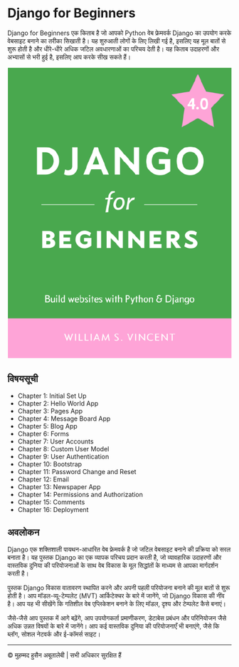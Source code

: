 <!-- ©©©©©©©©©©©©©©©©©©©©©©©© All Rights Are Reserved By Muhammad Husain Abootalebi ©©©©©©©©©©©©©©©©©©©©©©©©©©©©©©©©©© -->

# Django for Beginners

Django for Beginners एक किताब है जो आपको Python वेब फ्रेमवर्क Django का उपयोग करके वेबसाइट बनाने का तरीका सिखाती है। यह शुरुआती लोगों के लिए लिखी गई है, इसलिए यह मूल बातों से शुरू होती है और धीरे-धीरे अधिक जटिल अवधारणाओं का परिचय देती है। यह किताब उदाहरणों और अभ्यासों से भरी हुई है, इसलिए आप करके सीख सकते हैं।

![Django For Beginners](../../assets/Books/Book%20Covers/0%20-%201%20-%20Django%20for%20Beginners.webp)

## विषयसूची

- Chapter 1: Initial Set Up
- Chapter 2: Hello World App
- Chapter 3: Pages App
- Chapter 4: Message Board App
- Chapter 5: Blog App
- Chapter 6: Forms
- Chapter 7: User Accounts
- Chapter 8: Custom User Model
- Chapter 9: User Authentication
- Chapter 10: Bootstrap
- Chapter 11: Password Change and Reset
- Chapter 12: Email
- Chapter 13: Newspaper App
- Chapter 14: Permissions and Authorization
- Chapter 15: Comments
- Chapter 16: Deployment

## अवलोकन

Django एक शक्तिशाली पायथन-आधारित वेब फ्रेमवर्क है जो जटिल वेबसाइट बनाने की प्रक्रिया को सरल बनाता है। यह पुस्तक Django का एक व्यापक परिचय प्रदान करती है, जो व्यावहारिक उदाहरणों और वास्तविक दुनिया की परियोजनाओं के साथ वेब विकास के मूल सिद्धांतों के माध्यम से आपका मार्गदर्शन करती है।

पुस्तक Django विकास वातावरण स्थापित करने और अपनी पहली परियोजना बनाने की मूल बातों से शुरू होती है। आप मॉडल-व्यू-टेम्पलेट (MVT) आर्किटेक्चर के बारे में जानेंगे, जो Django विकास की नींव है। आप यह भी सीखेंगे कि गतिशील वेब एप्लिकेशन बनाने के लिए मॉडल, दृश्य और टेम्पलेट कैसे बनाएं।

जैसे-जैसे आप पुस्तक में आगे बढ़ेंगे, आप उपयोगकर्ता प्रमाणीकरण, डेटाबेस प्रबंधन और परिनियोजन जैसे अधिक उन्नत विषयों के बारे में जानेंगे। आप कई वास्तविक दुनिया की परियोजनाएँ भी बनाएंगे, जैसे कि ब्लॉग, सोशल नेटवर्क और ई-कॉमर्स साइट।

---

© मुहम्मद हुसैन अबूतालेबी | सभी अधिकार सुरक्षित हैं

<!-- ©©©©©©©©©©©©©©©©©©©©©©©© All Rights Are Reserved By Muhammad Husain Abootalebi ©©©©©©©©©©©©©©©©©©©©©©©©©©©©©©©©©© -->
